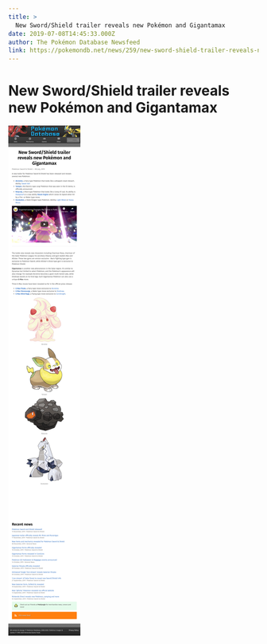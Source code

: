 ```yaml
---
title: >
  New Sword/Shield trailer reveals new Pokémon and Gigantamax
date: 2019-07-08T14:45:33.000Z
author: The Pokémon Database Newsfeed
link: https://pokemondb.net/news/259/new-sword-shield-trailer-reveals-new-pokemon-and-gigantamax
---
```

# New Sword&#x2F;Shield trailer reveals new Pokémon and Gigantamax

[![New Sword&#x2F;Shield trailer reveals new Pokémon and Gigantamax](./screenshot.png)](https://pokemondb.net/news/259/new-sword-shield-trailer-reveals-new-pokemon-and-gigantamax)
